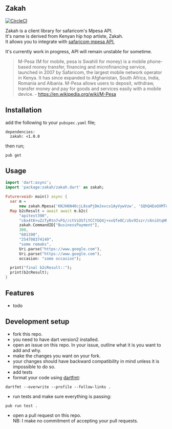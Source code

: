 ## Zakah          

[![CircleCI](https://circleci.com/gh/komuw/zakah.svg?style=svg)](https://circleci.com/gh/komuw/zakah)

Zakah is a client library for safaricom's Mpesa API.           
It's name is derived from Kenyan hip hop artiste, Zakah.                        
It allows you to integrate with [safaricom mpesa API.](https://developer.safaricom.co.ke/)       

It's currently work in progress, API will remain unstable for sometime.


> M-Pesa (M for mobile, pesa is Swahili for money) is a mobile phone-based money transfer, financing and microfinancing service, launched in 2007 by Safaricom, the largest mobile network operator in Kenya. It has since expanded to Afghanistan, South Africa, India, Romania and Albania. M-Pesa allows users to deposit, withdraw, transfer money and pay for goods and services easily with a mobile device. - https://en.wikipedia.org/wiki/M-Pesa



## Installation
add the following to your `pubspec.yaml` file;
```shell
dependencies:
  zakah: <1.0.0
```
then run;
```shell
pub get
```           

## Usage

```dart
import 'dart:async';
import 'package:zakah/zakah.dart' as zakah;

Future<void> main() async {
  var m =
      new zakah.Mpesa('KNJH6N40cjL8saPjDmJxvcx1AyVywVzw', 'SQhQ4EeOXMTe96D5');
  Map b2cResult = await await m.b2c(
      "apitest390",
      "c6x4tK+uZzTyRtn7vFG//ctViOSfiYCCYGQ4j+xvQfeOC/zbv9Iszr/c6niGtqHRyuLAgGKV0G6zzQtc0QcEIzH9c6fOG/JA03OS5RRFccHI3sCQ0ucVGuYD4FbxM1EMAMgj09C21WGouXiFPenF0wwxFPZLRs9JBFOXfLNPbaA8+03TrYnID1mFR+nDfDT5xOvuk1JWnkmTk9NJDOtT+Fn2dP1DBrMbIW0tmROkMsKm3zCV4QJmKbnr/Ds+/HyXyGmr3UOUU3t9jq973uJ/y6/8TukQmA4dkjXGy7agzAO4pPIYWScpiom3K/JY//Z5EdSUn1f4SYrwHiH8cTmjCw==",
      zakah.CommandID["BusinessPayment"],
      300,
      "601390",
      "254708374149",
      "some remaks",
      Uri.parse("https://www.google.com"),
      Uri.parse("https://www.google.com"),
      occasion: "some occasion");

  print("final b2cResult::");
  print(b2cResult);
}
```


## Features
- todo

## Development setup
- fork this repo.
- you need to have dart version2 installed.
- open an issue on this repo. In your issue, outline what it is you want to add and why.              
- make the changes you want on your fork.
- your changes should have backward compatibility in mind unless it is impossible to do so.
- add tests
- format your code using [dartfmt](https://github.com/dart-lang/dart_style):                      
```shell
dartfmt --overwrite --profile --follow-links .
```
- run tests and make sure everything is passing:
```shell
pub run test .
```
- open a pull request on this repo.               
NB: I make no commitment of accepting your pull requests.                 
